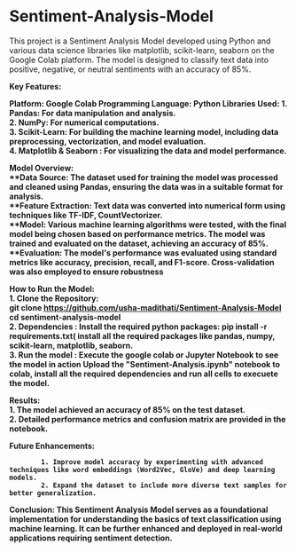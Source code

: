 # Sentiment-Analysis-Model
This project is a Sentiment Analysis Model developed using Python and various data science libraries like matplotlib, scikit-learn, seaborn on the Google Colab platform. The model is designed to classify text data into positive, negative, or neutral sentiments with an accuracy of 85%.
<br>

<b>Key Features:

<b>Platform: Google Colab
<b>Programming Language: Python
<b> Libraries Used:
<b>1. Pandas: For data manipulation and analysis.
<br>2. NumPy: For numerical computations.
<br>3. Scikit-Learn: For building the machine learning model, including data preprocessing, vectorization, and model evaluation.
<br>4. Matplotlib & Seaborn : For visualizing the data and model performance.
<br>

<b>Model Overview:</b>
<br>**Data Source: The dataset used for training the model was processed and cleaned using Pandas, ensuring the data was in a suitable format for analysis.
<br>**Feature Extraction: Text data was converted into numerical form using techniques like TF-IDF,  CountVectorizer.
<br>**Model: Various machine learning algorithms were tested, with the final model being chosen based on performance metrics. The model was trained and evaluated on the dataset, achieving an accuracy of 85%.
<br>**Evaluation: The model's performance was evaluated using standard metrics like accuracy, precision, recall, and F1-score. Cross-validation was also employed to ensure robustness

<b>How to Run the Model:</b>
<br>1. Clone the Repository: 
            <br>git clone https://github.com/usha-madithati/Sentiment-Analysis-Model
            <br>cd sentiment-analysis-model
<br>2. Dependencies : Install the required python packages:
          pip install -r requirements.txt( install all the required packages like pandas, numpy, scikit-learn, matplotlib, seaborn.
<br>3. Run the model : Execute the google colab or Jupyter Notebook to see the model in action
         Upload the "Sentiment-Analysis.ipynb" notebook to colab, install all the required dependencies and run all cells to execuete the model.
         
<b>Results:</b>
<br> 1. The model achieved an accuracy of 85% on the test dataset.
<br> 2. Detailed performance metrics and confusion matrix are provided in the notebook.

<b>Future Enhancements:</b>

            1. Improve model accuracy by experimenting with advanced techniques like word embeddings (Word2Vec, GloVe) and deep learning models.
            2. Expand the dataset to include more diverse text samples for better generalization.
     
<b>Conclusion:</b>
        This Sentiment Analysis Model serves as a foundational implementation for understanding the basics of text classification using machine learning. It can be further enhanced and deployed in real-world applications requiring sentiment detection.
  


